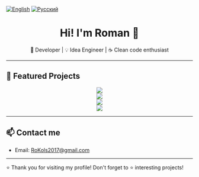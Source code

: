 [![English](https://img.shields.io/badge/lang-en-blue.svg)](README.md)
[![Русский](https://img.shields.io/badge/lang-ru-lightgrey.svg)](README_ru.md)

<h1 align="center">Hi! I'm Roman 👋</h1>
<p align="center">🔧 Developer | 💡 Idea Engineer | ☕ Clean code enthusiast</p>

---

## 🚀 Featured Projects

<div align="center">

<a href="https://github.com/RoKols2017/Evently">
  <img src="https://github-readme-stats.vercel.app/api/pin/?username=RoKols2017&repo=Evently" />
</a>
<br/>

<a href="https://github.com/RoKols2017/sales-analyzer">
  <img src="https://github-readme-stats.vercel.app/api/pin/?username=RoKols2017&repo=sales-analyzer" />
</a>
<br/>

<a href="https://github.com/RoKols2017/recipe-platform">
  <img src="https://github-readme-stats.vercel.app/api/pin/?username=RoKols2017&repo=recipe-platform" />
</a>
<br/>

<a href="https://github.com/RoKols2017/departments_telegram_bot">
  <img src="https://github-readme-stats.vercel.app/api/pin/?username=RoKols2017&repo=departments_telegram_bot" />
</a>
<br/>

</div>

---

## 📫 Contact me

- Email: RoKols2017@gmail.com

---

⭐️ Thank you for visiting my profile! Don't forget to ⭐️ interesting projects!
